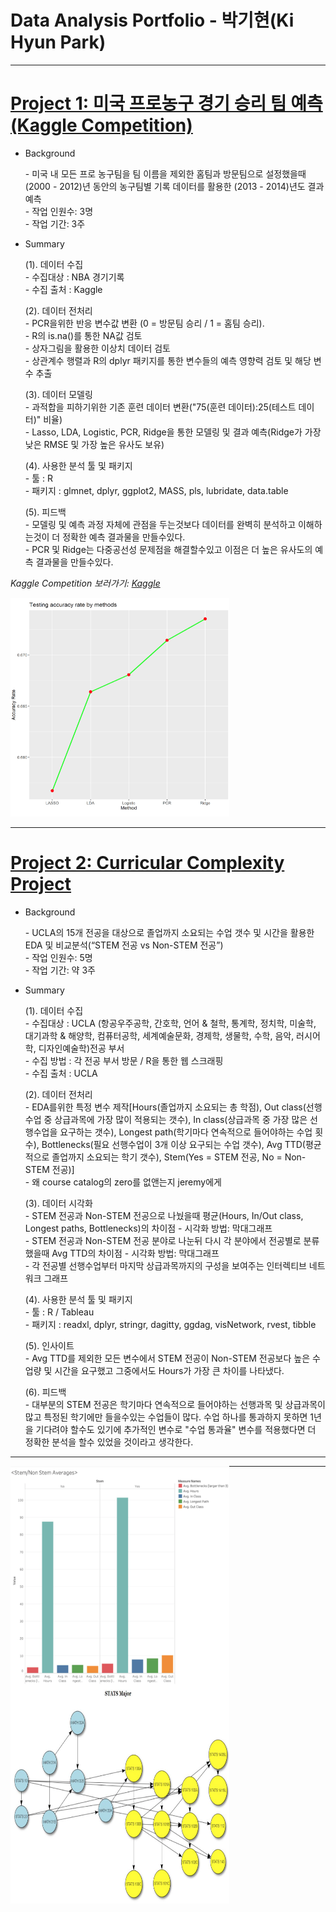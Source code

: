 # Data Analysis Portfolio - 박기현(Ki Hyun Park) 
***
# [Project 1: 미국 프로농구 경기 승리 팀 예측(Kaggle Competition)](https://github.com/Ki-Hyun-Park/Kaggle_Competition)

- Background
     <p>
     - 미국 내 모든 프로 농구팀을 팀 이름을 제외한 홈팀과 방문팀으로 설정했을때 (2000 - 2012)년 동안의 농구팀별 기록 데이터를 활용한 (2013 - 2014)년도 결과 예측 <br/>
     - 작업 인원수: 3명 <br/>
     - 작업 기간: 3주 </p>
     
- Summary
     <p>(1). 데이터 수집 <br/>
     - 수집대상 : NBA 경기기록 <br/>
     - 수집 출처 : Kaggle </p>

     <p>(2). 데이터 전처리 <br/>
     - PCR을위한 반응 변수값 변환 (0 = 방문팀 승리 / 1 = 홈팀 승리). <br/>
     - R의 is.na()를 통한 NA값 검토 <br/>
     - 상자그림을 활용한 이상치 데이터 검토 <br/>
     - 상관계수 행렬과 R의 dplyr 패키지를 통한 변수들의 예측 영향력 검토 및 해당 변수 추출 </p>

     <p>(3). 데이터 모델링 <br/>
     - 과적합을 피하기위한 기존 훈련 데이터 변환("75(훈련 데이터):25(테스트 데이터)" 비율) <br/>
     - Lasso, LDA, Logistic, PCR, Ridge을 통한 모델링 및 결과 예측(Ridge가 가장낮은 RMSE 및 가장 높은 유사도 보유) </p>
 
     <p>(4). 사용한 분석 툴 및 패키지 <br/>
     - 툴 : R <br/>
     - 패키지 : glmnet, dplyr, ggplot2, MASS, pls, lubridate, data.table </p>
     
     <p>(5). 피드백 <br/>
     - 모델링 및 예측 과정 자체에 관점을 두는것보다 데이터를 완벽히 분석하고 이해하는것이 더 정확한 예측 결과물을 만들수있다. <br/>
     - PCR 및 Ridge는 다중공선성 문제점을 해결할수있고 이점은 더 높은 유사도의 예측 결과물을 만들수있다. </p>
     
*Kaggle Competition 보러가기: [Kaggle](https://www.kaggle.com/c/fall-2019-stats-101c)*
     
<img src="images/pred_accu.png" width="350" height="350" >
 
***

# [Project 2: Curricular Complexity Project](https://github.com/Ki-Hyun-Park/Curricular_Complexity_Project)

- Background
     <p>
     - UCLA의 15개 전공을 대상으로 졸업까지 소요되는 수업 갯수 및 시간을 활용한 EDA 및 비교분석(“STEM 전공 vs Non-STEM 전공”) <br/>
     - 작업 인원수: 5명 <br/>
     - 작업 기간: 약 3주 </p>
 
- Summary
     <p>(1). 데이터 수집 <br/>
     - 수집대상 : UCLA (항공우주공학, 간호학, 언어 & 철학, 통계학, 정치학, 미술학, 대기과학 & 해양학, 컴퓨터공학, 세계예술문화, 경제학, 생물학, 수학, 음악, 러시어학, 디자인예술학)전공 부서 <br/>
     - 수집 방법 : 각 전공 부서 방문 / R을 통한 웹 스크래핑 <br/>
     - 수집 출처 : UCLA </p>

     <p>(2). 데이터 전처리 <br/>
     - EDA를위한 특정 변수 제작[Hours(졸업까지 소요되는 총 학점), Out class(선행수업 중 상급과목에 가장 많이 적용되는 갯수), In class(상급과목 중 가장 많은 선행수업을 요구하는 갯수),
       Longest path(학기마다 연속적으로 들어야하는 수업 횟수), Bottlenecks(필요 선행수업이 3개 이상 요구되는 수업 갯수), Avg TTD(평균적으로 졸업까지 소요되는 학기 갯수),
       Stem(Yes = STEM 전공, No = Non-STEM 전공)] <br/>
     - 왜 course catalog의 zero를 없앤는지 jeremy에게 </p>

     <p>(3). 데이터 시각화 <br/>
     - STEM 전공과 Non-STEM 전공으로 나눴을때 평균(Hours, In/Out class, Longest paths, Bottlenecks)의 차이점 - 시각화 방법: 막대그래프 <br/>
     - STEM 전공과 Non-STEM 전공 분야로 나눈뒤 다시 각 분야에서 전공별로 분류했을때 Avg TTD의 차이점 - 시각화 방법: 막대그래프 <br/>
     - 각 전공별 선행수업부터 마지막 상급과목까지의 구성을 보여주는 인터렉티브 네트워크 그래프 </p>
 
     <p>(4). 사용한 분석 툴 및 패키지 <br/>
     - 툴 : R / Tableau <br/>
     - 패키지 : readxl, dplyr, stringr, dagitty, ggdag, visNetwork, rvest, tibble </p>
     
     <p>(5). 인사이트 <br/>
     - Avg TTD를 제외한 모든 변수에서 STEM 전공이 Non-STEM 전공보다 높은 수업량 및 시간을 요구했고 그중에서도 Hours가 가장 큰 차이를 나타냈다.</p> 
     
     <p>(6). 피드백 <br/>
     - 대부분의 STEM 전공은 학기마다 연속적으로 들어야하는 선행과목 및 상급과목이 많고 특정된 학기에만 들을수있는 수업들이 많다. 수업 하나를 통과하지 못하면 1년을 기다려야 할수도 있기에 추가적인 변수로
       "수업 통과율" 변수를 적용했다면 더 정확한 분석을 할수 있었을 것이라고 생각한다. </p> 
*** 
  
<img align="left" src="images/curri_comp_1.png" width="350" height="350" >
<img align="left" src="images/curri_comp_2.png" width="350" height="350" >


*** 










